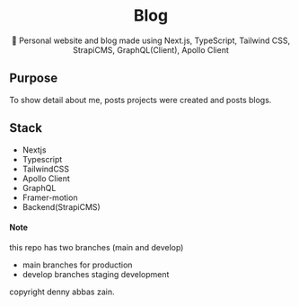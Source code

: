 <div align="center">
  <h1>Blog</h1>
  <p>💠 Personal website and blog made using Next.js, TypeScript, Tailwind CSS, StrapiCMS, GraphQL(Client), Apollo Client</p>
</div>



## Purpose
To show detail about me, posts projects were created and posts blogs.
## Stack

- Nextjs
- Typescript
- TailwindCSS
- Apollo Client
- GraphQL
- Framer-motion
- Backend(StrapiCMS)

#### Note

this repo has two branches (main and develop) 
- main branches for production
- develop branches staging development 

copyright denny abbas zain.